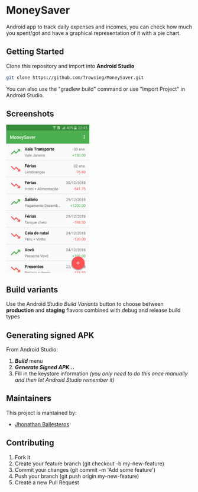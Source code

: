 # MoneySaver

Android app to track daily expenses and incomes, you can check how much you spent/got and have a graphical representation of it with a pie chart.


## Getting Started
Clone this repository and import into **Android Studio**
```bash
git clone https://github.com/Trowsing/MoneySaver.git
```
You can also use the "gradlew build" command or use "Import Project" in Android Studio.

Screenshots
-------------

<img src="screenshots/1.png" height="400" alt="Screenshot"/> 


## Build variants
Use the Android Studio *Build Variants* button to choose between **production** and **staging** flavors combined with debug and release build types


## Generating signed APK
From Android Studio:
1. ***Build*** menu
2. ***Generate Signed APK...***
3. Fill in the keystore information *(you only need to do this once manually and then let Android Studio remember it)*

## Maintainers
This project is mantained by:
* [Jhonathan Ballesteros](http://github.com/Trowsing)


## Contributing

1. Fork it
2. Create your feature branch (git checkout -b my-new-feature)
3. Commit your changes (git commit -m 'Add some feature')
4. Push your branch (git push origin my-new-feature)
5. Create a new Pull Request
